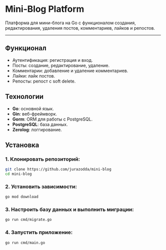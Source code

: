 # Mini-Blog Platform

Платформа для мини-блога на Go с функционалом создания, редактирования, удаления постов, комментариев, лайков и репостов.

------------------------------------------------------

## Функционал

- Аутентификация: регистрация и вход.
- Посты: создание, редактирование, удаление.
- Комментарии: добавление и удаление комментариев.
- Лайки: лайк постов.
- Репосты: репост с soft delete.

## Технологии

- **Go**: основной язык.
- **Gin**: веб-фреймворк.
- **Gorm**: ORM для работы с PostgreSQL.
- **PostgreSQL**: база данных.
- **Zerolog**: логгирование.

## Установка

### 1. Клонировать репозиторий:

   ```bash
   git clone https://github.com/jurazodda/mini-blog
   cd mini-blog
   ```

### 2. Установить зависимости:

```bash
go mod download
```

### 3. Настроить базу данных и выполнить миграции:

```bash
go run cmd/migrate.go
```

### 4. Запустить приложение:

```bash
go run cmd/main.go
```
